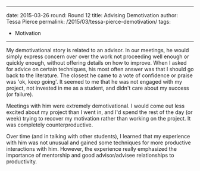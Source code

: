 ---
date: 2015-03-26
round: Round 12
title: Advising Demotivation
author: Tessa Pierce
permalink: /2015/03/tessa-pierce-demotivation/
tags:
  - Motivation
  ---

  My demotivational story is related to an advisor. In our meetings, he would simply express concern over over the work not proceeding well enough or quickly enough, without offering details on how to improve. When I asked for advice on certain techniques, his most often answer was that I should go back to the literature. The closest he came to a vote of confidence or praise was 'ok,  keep going'.  It seemed to me that he was not engaged with my project, not invested in me as a student, and
  didn't care about my success (or failure).

  Meetings with him were extremely demotivational.  I would come out less excited about my project than I went in,  and I'd spend the rest of the day (or week) trying to recover my motivation rather than working on the project. It was completely counterproductive.

  Over time (and in talking with other students), I learned that my experience with him was not unusual and gained some techniques for more productive interactions with him. However, the experience really emphasized the importance of mentorship and good advisor/advisee relationships to productivity.
